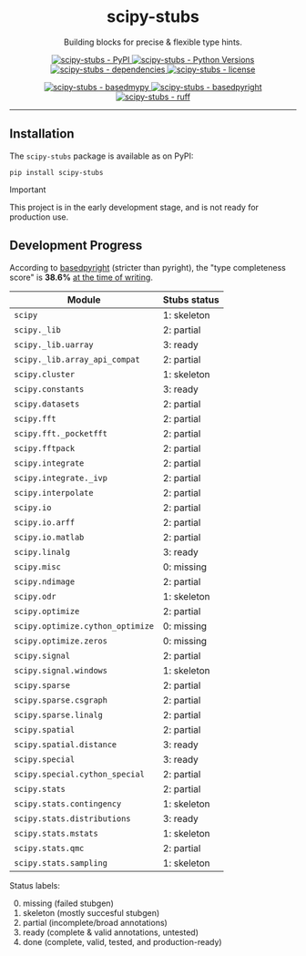 <h1 align="center">scipy-stubs</h1>

<p align="center">
    Building blocks for precise & flexible type hints.
</p>

<p align="center">
    <a href="https://pypi.org/project/scipy-stubs/">
        <img
            alt="scipy-stubs - PyPI"
            src="https://img.shields.io/pypi/v/scipy-stubs?style=flat&color=olive"
        />
    </a>
    <a href="https://github.com/jorenham/scipy-stubs">
        <img
            alt="scipy-stubs - Python Versions"
            src="https://img.shields.io/pypi/pyversions/scipy-stubs?style=flat"
        />
    </a>
    <a href="https://github.com/jorenham/scipy-stubs">
        <img
            alt="scipy-stubs - dependencies"
            src="https://img.shields.io/librariesio/github/jorenham/scipy-stubs?style=flat&color=violet"
        />
    </a>
    <a href="https://github.com/jorenham/scipy-stubs">
        <img
            alt="scipy-stubs - license"
            src="https://img.shields.io/github/license/jorenham/scipy-stubs?style=flat"
        />
    </a>
</p>
<p align="center">
    <!-- TODO -->
    <!-- <a href="https://github.com/jorenham/scipy-stubs/actions?query=workflow%3ACI">
        <img
            alt="scipy-stubs - CI"
            src="https://github.com/jorenham/scipy-stubs/workflows/CI/badge.svg"
        />
    </a> -->
    <!-- TODO -->
    <!-- <a href="https://github.com/pre-commit/pre-commit">
        <img
            alt="scipy-stubs - pre-commit"
            src="https://img.shields.io/badge/pre--commit-enabled-teal?logo=pre-commit"
        />
    </a> -->
    <a href="https://github.com/KotlinIsland/basedmypy">
        <img
            alt="scipy-stubs - basedmypy"
            src="https://img.shields.io/badge/basedmypy-checked-fd9002"
        />
    </a>
    <a href="https://detachhead.github.io/basedpyright">
        <img
            alt="scipy-stubs - basedpyright"
            src="https://img.shields.io/badge/basedpyright-checked-42b983"
        />
    </a>
    <a href="https://github.com/astral-sh/ruff">
        <img
            alt="scipy-stubs - ruff"
            src="https://img.shields.io/endpoint?url=https://raw.githubusercontent.com/astral-sh/ruff/main/assets/badge/v2.json"
        />
    </a>
</p>

---

## Installation

The `scipy-stubs` package is available as on PyPI:

```shell
pip install scipy-stubs
```

> [!IMPORTANT]
> This project is in the early development stage, and is not ready for production use.

## Development Progress

According to [basedpyright](https://github.com/DetachHead/basedpyright) (stricter than
pyright), the "type completeness score" is **38.6%**
[at the time of writing](https://github.com/jorenham/scipy-stubs/tree/15f8b2c).

| Module                            | Stubs status    |
|---------------------------------- |---------------- |
| `scipy`                           | 1: skeleton     |
| `scipy._lib`                      | 2: partial      |
| `scipy._lib.uarray`               | 3: ready        |
| `scipy._lib.array_api_compat`     | 2: partial      |
| `scipy.cluster`                   | 1: skeleton     |
| `scipy.constants`                 | 3: ready        |
| `scipy.datasets`                  | 2: partial      |
| `scipy.fft`                       | 2: partial      |
| `scipy.fft._pocketfft`            | 2: partial      |
| `scipy.fftpack`                   | 2: partial      |
| `scipy.integrate`                 | 2: partial      |
| `scipy.integrate._ivp`            | 2: partial      |
| `scipy.interpolate`               | 2: partial      |
| `scipy.io`                        | 2: partial      |
| `scipy.io.arff`                   | 2: partial      |
| `scipy.io.matlab`                 | 2: partial      |
| `scipy.linalg`                    | 3: ready        |
| `scipy.misc`                      | 0: missing      |
| `scipy.ndimage`                   | 2: partial      |
| `scipy.odr`                       | 1: skeleton     |
| `scipy.optimize`                  | 2: partial      |
| `scipy.optimize.cython_optimize`  | 0: missing      |
| `scipy.optimize.zeros`            | 0: missing      |
| `scipy.signal`                    | 2: partial      |
| `scipy.signal.windows`            | 1: skeleton     |
| `scipy.sparse`                    | 2: partial      |
| `scipy.sparse.csgraph`            | 2: partial      |
| `scipy.sparse.linalg`             | 2: partial      |
| `scipy.spatial`                   | 2: partial      |
| `scipy.spatial.distance`          | 3: ready        |
| `scipy.special`                   | 3: ready        |
| `scipy.special.cython_special`    | 2: partial      |
| `scipy.stats`                     | 2: partial      |
| `scipy.stats.contingency`         | 1: skeleton     |
| `scipy.stats.distributions`       | 3: ready        |
| `scipy.stats.mstats`              | 1: skeleton     |
| `scipy.stats.qmc`                 | 2: partial      |
| `scipy.stats.sampling`            | 1: skeleton     |

Status labels:

0. missing (failed stubgen)
1. skeleton (mostly succesful stubgen)
2. partial (incomplete/broad annotations)
3. ready (complete & valid annotations, untested)
4. done (complete, valid, tested, and production-ready)
